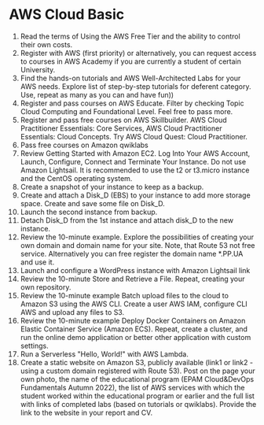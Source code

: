# AWS Cloud Basic

1. Read the terms of Using the AWS Free Tier and the ability to control their own costs.
2. Register with AWS (first priority) or alternatively, you can request access to courses in AWS Academy if you are currently a student of certain University.
3. Find the hands-on tutorials and AWS Well-Architected Labs for your AWS needs. Explore list of step-by-step tutorials for deferent category. Use, repeat as many as you can and have fun))
4. Register and pass courses on AWS Educate. Filter by checking Topic Cloud Computing and Foundational Level. Feel free to pass more.
5. Register and pass free courses on AWS Skillbuilder. AWS Cloud Practitioner Essentials: Core Services, AWS Cloud Practitioner Essentials: Cloud Concepts. Try AWS Cloud Quest: Cloud Practitioner.
6. Pass free courses on Amazon qwiklabs
7. Review Getting Started with Amazon EC2. Log Into Your AWS Account, Launch, Configure, Connect and Terminate Your Instance. Do not use Amazon Lightsail. It is recommended to use the t2 or t3.micro instance and the CentOS operating system.
8. Create a snapshot of your instance to keep as a backup.
9. Create and attach a Disk_D (EBS) to your instance to add more storage space. Create and save some file on Disk_D.
10. Launch the second instance from backup.
11. Detach Disk_D from the 1st instance and attach disk_D to the new instance.
12. Review the 10-minute example. Explore the possibilities of creating your own domain and domain name for your site. Note, that Route 53 not free service. Alternatively you can free register the domain name *.PP.UA and use it.
13. Launch and configure a WordPress instance with Amazon Lightsail link
14. Review the 10-minute Store and Retrieve a File. Repeat, creating your own repository.
15. Review the 10-minute example Batch upload files to the cloud to Amazon S3 using the AWS CLI. Create a user AWS IAM, configure CLI AWS and upload any files to S3.
16. Review the 10-minute example Deploy Docker Containers on Amazon Elastic Container Service (Amazon ECS). Repeat, create a cluster, and run the online demo application or better other application with custom settings.
17. Run a Serverless "Hello, World!" with AWS Lambda.
18. Create a static website on Amazon S3, publicly available (link1 or link2 - using a custom domain registered with Route 53). Post on the page your own photo, the name of the educational program (EPAM Cloud&DevOps Fundamentals Autumn 2022), the list of AWS services with which the student worked within the educational program or earlier and the full list with links of completed labs (based on tutorials or qwiklabs). Provide the link to the website in your report and СV.